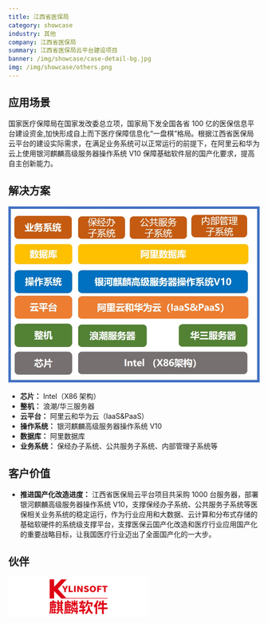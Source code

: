 ```yaml
---
title: 江西省医保局
category: showcase
industry: 其他
company: 江西省医保局
summary: 江西省医保局云平台建设项目
banner: /img/showcase/case-detail-bg.jpg
img: /img/showcase/others.png
---
```


<div >

## 应用场景

国家医疗保障局在国家发改委总立项，国家局下发全国各省 100 亿的医保信息平台建设资金,加快形成自上而下医疗保障信息化“一盘棋”格局。根据江西省医保局云平台的建设实际需求，在满足业务系统可以正常运行的前提下，在阿里云和华为云上使用银河麒麟高级服务器操作系统 V10 保障基础软件层的国产化要求，提高自主创新能力。

## 解决方案

<div align="center" class="case-img"><img src="./er3.jpg"/></div>

- **芯片：** Intel（X86 架构）
- **整机：** 浪潮/华三服务器
- **云平台：** 阿里云和华为云（IaaS&PaaS）
- **操作系统：** 银河麒麟高级服务器操作系统 V10
- **数据库：** 阿里数据库
- **业务系统：** 保经办子系统、公共服务子系统、内部管理子系统等

## 客户价值

- **推进国产化改造进度：** 江西省医保局云平台项目共采购 1000 台服务器，部署银河麒麟高级服务器操作系统 V10，支撑保经办子系统、公共服务子系统等医保相关业务系统的稳定运行，作为行业应用和大数据、云计算和分布式存储的基础软硬件的系统级支撑平台，支撑医保云国产化改造和医疗行业应用国产化的重要战略目标，让我国医疗行业迈出了全面国产化的一大步。

## 伙伴

<div ><img src="./qiling.png"/></div>

</div>
